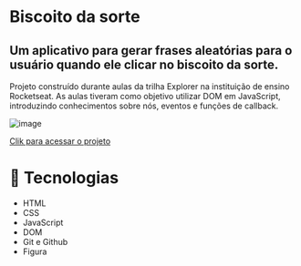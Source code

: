 # Biscoito da sorte

## Um aplicativo para gerar frases aleatórias para o usuário quando ele clicar no biscoito da sorte.

Projeto construído durante aulas da trilha Explorer na instituição de ensino Rocketseat.
As aulas tiveram como objetivo utilizar DOM em JavaScript, introduzindo conhecimentos sobre nós, eventos e funções de callback.

![image](https://github.com/Souzasud/projetobiscoitodasorte/assets/133075307/157ee96a-3098-490a-8c04-3735c4673e5d)

[Clik para acessar o projeto](http://127.0.0.1:5501/index.html?)

# 🤖 Tecnologias

- HTML
- CSS
- JavaScript
- DOM
- Git e Github
- Figura
